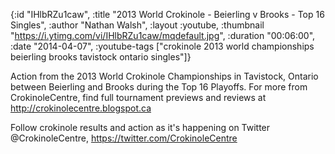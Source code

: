 {:id "IHlbRZu1caw",
 :title "2013 World Crokinole - Beierling v Brooks - Top 16 Singles",
 :author "Nathan Walsh",
 :layout :youtube,
 :thumbnail "https://i.ytimg.com/vi/IHlbRZu1caw/mqdefault.jpg",
 :duration "00:06:00",
 :date "2014-04-07",
 :youtube-tags
 ["crokinole 2013 world championships beierling brooks tavistock ontario singles"]}


Action from the 2013 World Crokinole Championships in Tavistock, Ontario between Beierling and Brooks during the Top 16 Playoffs. For more from CrokinoleCentre, find full tournament previews and reviews at http://crokinolecentre.blogspot.ca

Follow crokinole results and action as it's happening on Twitter @CrokinoleCentre, https://twitter.com/CrokinoleCentre
